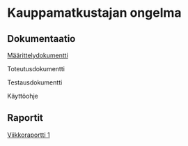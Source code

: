 # Kauppamatkustajan ongelma

## Dokumentaatio

[Määrittelydokumentti](dokumentaatio/määrittelydokumentti.md)

Toteutusdokumentti

Testausdokumentti

Käyttöohje

## Raportit

[Viikkoraportti 1](dokumentaatio/viikkoraportti1.md)
